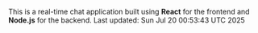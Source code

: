 This is a real-time chat application built using **React** for the frontend and **Node.js** for the backend.
Last updated: Sun Jul 20 00:53:43 UTC 2025
